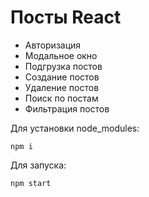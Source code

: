 # Посты React

* Авторизация
* Модальное окно
* Подгрузка постов
* Создание постов
* Удаление постов
* Поиск по постам
* Фильтрация постов

Для установки node_modules:
```
npm i
```

Для запуска:
```
npm start
```